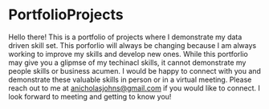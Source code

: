 # PortfolioProjects

Hello there!
This is a portfolio of projects where I demonstrate my data driven skill set.
This porforlio will always be changing because I am always working to improve my skills and develop new ones.
While this portforlio may give you a glipmse of my techinacl skills, it cannot demonstrate my people skills or business acumen. 
I would be happy to connect with you and demonstrate these valuable skills in person or in a virtual meeting.
Please reach out to me at anicholasjohns@gmail.com if you would like to connect.
I look forward to meeting and getting to know you!
